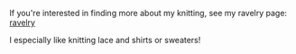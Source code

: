 If you're interested in finding more about my knitting, see my ravelry page: [ravelry](https://www.ravelry.com/people/booksforever)

I especially like knitting lace and shirts or sweaters!



